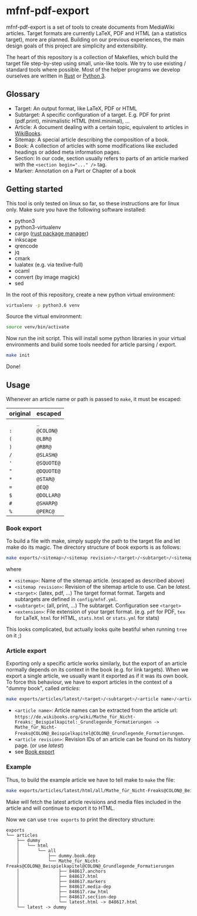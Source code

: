 # mfnf-pdf-export
mfnf-pdf-export is a set of tools to create documents from MediaWiki articles. Target formats are currently LaTeX, PDF and HTML (an a statistics target), more are planned.
Building on our previous experiences, the main design goals of this project are simplicity and extensibility. 

The heart of this repository is a collection of Makefiles, which build the target file step-by-step using small, unix-like tools.
We try to use existing / standard tools where possible. Most of the helper programs we develop ourselves are written in [Rust](https://www.rust-lang.org)
or [Python 3](https://www.python.org).

## Glossary

* Target: An output format, like LaTeX, PDF or HTML
* Subtarget: A specific configuration of a target. E.g. PDF for print (pdf.print), minimalistic HTML (html.minimal), ...
* Article: A document dealing with a certain topic, equivalent to articles in [WikiBooks](https://de.wikibooks.org/wiki/Hauptseite).
* Sitemap: A special article describing the composition of a book.
* Book: A collection of articles with some modifications like excluded headings or added meta information pages.
* Section: In our code, section usually refers to parts of an article marked with the `<section begin="..." />` tag.
* Marker: Annotation on a Part or Chapter of a book

## Getting started

This tool is only tested on linux so far, so these instructions are for linux only. 
Make sure you have the following software installed:

* python3
* python3-virtualenv
* cargo ([rust package manager](https://www.rust-lang.org/en-US/install.html))
* inkscape
* qrencode
* jq
* cmark
* lualatex (e.g. via texlive-full)
* ocaml
* convert (by image magick)
* sed

In the root of this repository, create a new python virtual environment:
``` sh
virtualenv -p python3.6 venv
```
Source the virtual environment:
``` sh
source venv/bin/activate
```
Now run the init script. This will install some python libraries in your virtual environments and build some tools needed for article parsing / export. 
``` sh
make init
```
Done!

## Usage

Whenever an article name or path is passed to `make`, it must be escaped:
 
| original | escaped   |
|-----|-----------|
| ` ` |  `_` |
| `:` |  `@COLON@` |
| `(` |  `@LBR@` |
| `)` |  `@RBR@` |
| `/` |  `@SLASH@` |
| `'` |  `@SQUOTE@` |
| `"` |  `@DQUOTE@` |
| `*` |  `@STAR@` |
| `=` |  `@EQ@` |
| `$` |  `@DOLLAR@` |
| `#` |  `@SHARP@` |
| `%` |  `@PERC@` |

### Book export

To build a file with make, simply supply the path to the target file and let make do its magic. The directory structure of book exports is as follows:
``` sh
make exports/<sitemap>/<sitemap revision>/<target>/<subtarget>/<sitemap revision>.book.<extension>
```
where
* `<sitemap>`: Name of the sitemap article. (escaped as described above)
* `<sitemap revision>`: Revision of the sitemap article to use. Can be *latest*.
* `<target>`: (latex, pdf, ...) The target format format. Targets and subtargets are defined in `config/mfnf.yml`.
* `<subtarget>`: (all, print, ...) The subtarget. Configuration see `<target>`
* `<extension>`: File extension of your target format. (e.g. `pdf` for PDF, `tex` for LaTeX, `html` for HTML, `stats.html` or `stats.yml` for stats)

This looks complicated, but actually looks quite beatiful when running `tree` on it ;)

### Article export

Exporting only a specific article works similarly, but the export of an article normally depends on its context in the book (e.g. for link targets). When we export a single article, we usually want it exported as if it was its own book. To force this behaviour, we have to export articles in the context of a "dummy book", called *articles*:

``` sh
make exports/articles/latest/<target>/<subtarget>/<article name>/<article revision>.<extension>
```
* `<article name>`: Article names can be extracted from the article url: `https://de.wikibooks.org/wiki/Mathe_für_Nicht-Freaks:_Beispielkapitel:_Grundlegende_Formatierungen -> Mathe_für_Nicht-Freaks@COLON@_Beispielkapitel@COLON@_Grundlegende_Formatierungen`.
* `<article revision>`: Revision IDs of an article can be found on its history page. (or use *latest*)
* see [Book export](#book-export)

### Example

Thus, to build the example article we have to tell make to `make` the file:
``` sh
make exports/articles/latest/html/all/Mathe_für_Nicht-Freaks@COLON@_Beispielkapitel@COLON@_Grundlegende_Formatierungen/latest.html
```
Make will fetch the latest article revisions and media files included in the article and will continue to export it to HTML.

Now we can use `tree exports` to print the directory structure:
```
exports
└── articles
    ├── dummy
    │   └── html
    │       └── all
    │           ├── dummy.book.dep
    │           └── Mathe_für_Nicht-Freaks@COLON@_Beispielkapitel@COLON@_Grundlegende_Formatierungen
    │               ├── 848617.anchors
    │               ├── 848617.html
    │               ├── 848617.markers
    │               ├── 848617.media-dep
    │               ├── 848617.raw_html
    │               ├── 848617.section-dep
    │               └── latest.html -> 848617.html
    └── latest -> dummy
```
